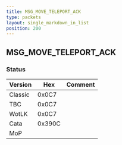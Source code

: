```yaml
---
title: MSG_MOVE_TELEPORT_ACK
type: packets
layout: single_markdown_in_list
position: 200
---
```


## MSG_MOVE_TELEPORT_ACK

### Status

Version    | Hex        | Comment
---------- | ---------- | ---------- 
Classic    | 0x0C7      |
TBC        | 0x0C7      |
WotLK      | 0x0C7      |
Cata       | 0x390C     |
MoP        |            |